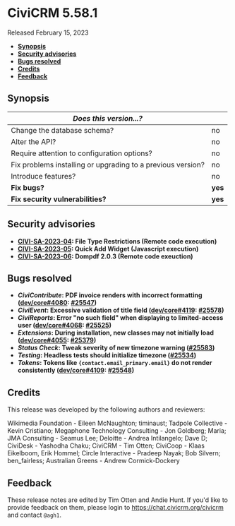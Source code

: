 # CiviCRM 5.58.1

Released February 15, 2023

- **[Synopsis](#synopsis)**
- **[Security advisories](#security)**
- **[Bugs resolved](#bugs)**
- **[Credits](#credits)**
- **[Feedback](#feedback)**

## <a name="synopsis"></a>Synopsis

| *Does this version...?*                                         |          |
| --------------------------------------------------------------- | -------- |
| Change the database schema?                                     | no       |
| Alter the API?                                                  | no       |
| Require attention to configuration options?                     | no       |
| Fix problems installing or upgrading to a previous version?     | no       |
| Introduce features?                                             | no       |
| **Fix bugs?**                                                   | **yes**  |
| **Fix security vulnerabilities?**                               | **yes**  |

## <a name="security"></a>Security advisories

* **[CIVI-SA-2023-04](https://civicrm.org/advisory/civi-sa-2023-04-file-type-restrictions): File Type Restrictions (Remote code execution)**
* **[CIVI-SA-2023-05](https://civicrm.org/advisory/civi-sa-2023-05-quick-add-widget): Quick Add Widget (Javascript execution)**
* **[CIVI-SA-2023-06](https://civicrm.org/advisory/civi-sa-2023-06-dompdf-203): Dompdf 2.0.3 (Remote code exeuction)**

## <a name="bugs"></a>Bugs resolved

* **_CiviContribute_: PDF invoice renders with incorrect formatting ([dev/core#4080](https://lab.civicrm.org/dev/core/-/issues/4080): [#25547](https://github.com/civicrm/civicrm-core/pull/25547))**
* **_CiviEvent_: Excessive validation of title field ([dev/core#4119](https://lab.civicrm.org/dev/core/-/issues/4119): [#25578](https://github.com/civicrm/civicrm-core/pull/25578))**
* **_CiviReports_: Error "no such field" when displaying to limited-access user ([dev/core#4068](https://lab.civicrm.org/dev/core/-/issues/4068): [#25525](https://github.com/civicrm/civicrm-core/pull/25525))**
* **_Extensions_: During installation, new classes may not initially load ([dev/core#4055](https://lab.civicrm.org/dev/core/-/issues/4055): [#25379](https://github.com/civicrm/civicrm-core/pull/25379))**
* **_Status Check_: Tweak severity of new timezone warning ([#25583](https://github.com/civicrm/civicrm-core/pull/25583/))**
* **_Testing_: Headless tests should initialize timezone ([#25534](https://github.com/civicrm/civicrm-core/pull/25534))**
* **_Tokens_: Tokens like `{contact.email_primary.email}` do not render consistently ([dev/core#4109](https://lab.civicrm.org/dev/core/-/issues/4109): [#25548](https://github.com/civicrm/civicrm-core/pull/25548/))**

## <a name="credits"></a>Credits

This release was developed by the following authors and reviewers:

Wikimedia Foundation - Eileen McNaughton; timinaust; Tadpole Collective - Kevin Cristiano;
Megaphone Technology Consulting - Jon Goldberg; Maria; JMA Consulting - Seamus Lee;
Deloitte - Andrea Intilangelo; Dave D; CiviDesk - Yashodha Chaku; CiviCRM - Tim Otten;
CiviCoop - Klaas Eikelboom, Erik Hommel; Circle Interactive - Pradeep Nayak; Bob Silvern;
ben_fairless; Australian Greens - Andrew Cormick-Dockery

## <a name="feedback"></a>Feedback

These release notes are edited by Tim Otten and Andie Hunt.  If you'd like to
provide feedback on them, please login to https://chat.civicrm.org/civicrm and
contact `@agh1`.
